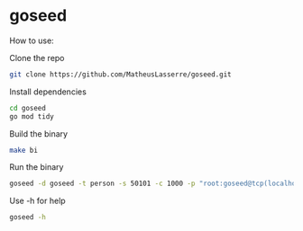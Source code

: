 # goseed

How to use:

Clone the repo

```bash
git clone https://github.com/MatheusLasserre/goseed.git
```

Install dependencies

```bash
cd goseed
go mod tidy
```

Build the binary

```bash
make bi
```

Run the binary

```bash
goseed -d goseed -t person -s 50101 -c 1000 -p "root:goseed@tcp(localhost:3306)/"
```

Use -h for help

```bash
goseed -h
```

